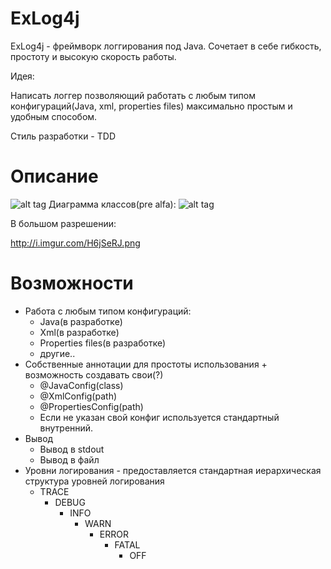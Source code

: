 # ExLog4j
ExLog4j - фреймворк логгирования под Java. Сочетает в себе гибкость, простоту и высокую скорость работы.

Идея:

Написать логгер позволяющий работать с любым типом конфигураций(Java, xml, properties files) максимально простым и удобным способом.

Стиль разработки - TDD

# Описание
![alt tag](http://i.imgur.com/0mjYiLF.png)
Диаграмма классов(pre alfa):
![alt tag](http://i.imgur.com/H6jSeRJ.png)

В большом разрешении:

http://i.imgur.com/H6jSeRJ.png

# Возможности

- Работа с любым типом конфигураций:
    - Java(в разработке)
    - Xml(в разработке)
    - Properties files(в разработке)
    - другие..
- Собственные аннотации для простоты использования + возможность создавать свои(?)
    - @JavaConfig(class)
    - @XmlConfig(path)
    - @PropertiesConfig(path)
    - Если не указан свой конфиг используется стандартный внутренний.
- Вывод
    - Вывод в stdout
    - Вывод в файл
- Уровни логирования - предоставляется стандартная иерархическая структура уровней логирования
    - TRACE
        - DEBUG
            - INFO
                - WARN
                    - ERROR
                        - FATAL
                            - OFF